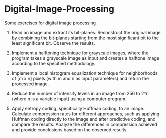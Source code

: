 # Digital-Image-Processing
Some exercises for digital image processing  
1) Read an image and extract its bit-planes. Reconstruct the original image by combining the bit-planes starting from the most significant bit to the least significant bit. Observe the results.

2) Implement a halftoning technique for grayscale images, where the program takes a grayscale image as input and creates a halftone image according to the specified methodology.

3) Implement a local histogram equalization technique for neighborhoods of [m x n] pixels (with m and n as input parameters) and return the processed image.

4) Reduce the number of intensity levels in an image from 256 to 2^n (where n is a variable input) using a computer program.

5) Apply entropy coding, specifically Huffman coding, to an image. Calculate compression rates for different approaches, such as applying Huffman coding directly to the image and after predictive coding, and compare the results. Analyze the differences in compression achieved and provide conclusions based on the observed results.

